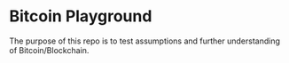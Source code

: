 # Bitcoin Playground

The purpose of this repo is to test assumptions and further understanding of Bitcoin/Blockchain. 
